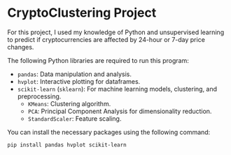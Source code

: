 # CryptoClustering Project

For this project, I used my knowledge of Python and unsupervised learning to predict if cryptocurrencies are affected by 24-hour or 7-day price changes.


The following Python libraries are required to run this program:

* `pandas`: Data manipulation and analysis.
* `hvplot`: Interactive plotting for dataframes.
* `scikit-learn` (`sklearn`): For machine learning models, clustering, and preprocessing.
  * `KMeans`: Clustering algorithm.
  * `PCA`: Principal Component Analysis for dimensionality reduction.
  * `StandardScaler`: Feature scaling.
  
You can install the necessary packages using the following command:

```bash
pip install pandas hvplot scikit-learn
